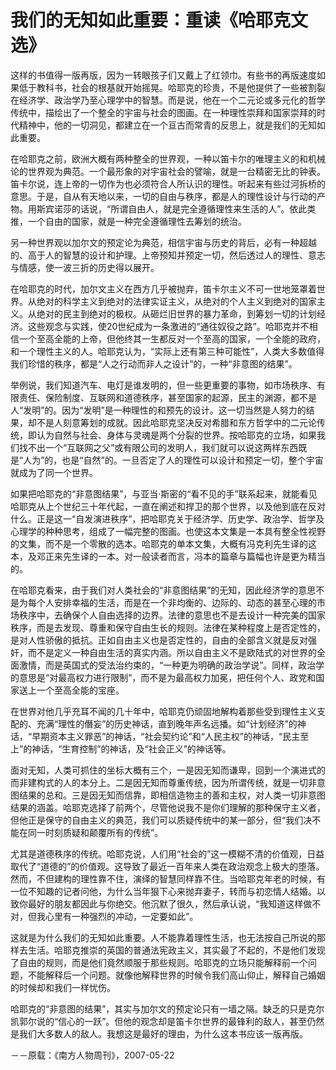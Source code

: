 # 我们的无知如此重要：重读《哈耶克文选》

这样的书值得一版再版，因为一转眼孩子们又戴上了红领巾。有些书的再版速度如果低于教科书，社会的根基就开始摇晃。哈耶克的珍贵，不是他提供了一些被割裂在经济学、政治学乃至心理学中的智慧。而是说，他在一个二元论或多元化的哲学传统中，描绘出了一个整全的宇宙与社会的图画。在一种理性崇拜和国家崇拜的时代精神中，他的一切洞见，都建立在一个亘古而常青的反思上，就是我们的无知如此重要。

在哈耶克之前，欧洲大概有两种整全的世界观，一种以笛卡尔的唯理主义的和机械论的世界观为典范。一个最形象的对宇宙社会的譬喻，就是一台精密无比的钟表。笛卡尔说，连上帝的一切作为也必须符合人所认识的理性。听起来有些过河拆桥的意思。于是，自从有天地以来，一切的自由与秩序，都是人的理性设计与行动的产物。用斯宾诺莎的话说，“所谓自由人，就是完全遵循理性来生活的人”。依此类推，一个自由的国家，就是一种完全遵循理性去筹划的统治。

另一种世界观以加尔文的预定论为典范，相信宇宙与历史的背后，必有一种超越的、高于人的智慧的设计和护理。上帝预知并预定一切，然后透过人的理性、意志与情感，使一波三折的历史得以展开。

在哈耶克的时代，加尔文主义在西方几乎被抛弃，笛卡尔主义不可一世地笼罩着世界。从绝对的科学主义到绝对的法律实证主义，从绝对的个人主义到绝对的国家主义。从绝对的民主到绝对的极权。从砸烂旧世界的暴力革命，到筹划一切的计划经济。这些观念与实践，使20世纪成为一条激进的“通往奴役之路”。哈耶克并不相信一个至高全能的上帝，但他终其一生都反对一个至高的国家，一个全能的政府，和一个理性主义的人。哈耶克认为，“实际上还有第三种可能性”，人类大多数值得我们珍惜的秩序，都是“人之行动而非人之设计”的，一种“非意图的结果”。

举例说，我们知道汽车、电灯是谁发明的，但一些更重要的事物，如市场秩序、有限责任、保险制度、互联网和道德秩序，甚至国家的起源，民主的渊源，都不是人“发明”的。因为“发明”是一种理性的和预先的设计。这一切当然是人努力的结果，却不是人刻意筹划的成就。因此哈耶克坚决反对希腊和东方哲学中的二元论传统，即认为自然与社会、身体与灵魂是两个分裂的世界。按哈耶克的立场，如果我们找不出一个“互联网之父”或有限公司的发明人，我们就可以说这两样东西既是“人为”的，也是“自然”的。一旦否定了人的理性可以设计和预定一切，整个宇宙就成为了同一个世界。

如果把哈耶克的“非意图结果”，与亚当·斯密的“看不见的手”联系起来，就能看见哈耶克从上个世纪三十年代起，一直在阐述和捍卫的那个世界，以及他到底在反对什么。正是这一“自发演进秩序”，把哈耶克关于经济学、历史学、政治学、哲学及心理学的种种思考，组成了一幅完整的图画。也使这本文集是一本具有整全性视野的文集，而不是一个零散的选本。哈耶克的单本文集，大概有冯克利先生译的这本，及邓正来先生译的一本。对一般读者而言，冯本的篇章与篇幅也许是更为精当的。

在哈耶克看来，由于我们对人类社会的“非意图结果”的无知，因此经济学的意思不是为每个人安排幸福的生活，而是在一个非均衡的、边际的、动态的甚至心理的市场秩序中，去确保个人自由选择的边界。法律的意思也不是去设计一种完美的国家秩序，而是去发现、尊重和保守自由生长的规则。法律在某种程度上是否定性的，是对人性骄傲的抵抗。正如自由主义也是否定性的，自由的全部含义就是反对强奸，而不是定义一种自由生活的真实内涵。所以自由主义不是欧陆式的对世界的全面激情，而是英国式的受法治约束的，“一种更为明确的政治学说”。同样，政治学的意思是“对最高权力进行限制”，而不是为最高权力加冕，把任何个人、政党和国家送上一个至高全能的宝座。

在世界对他几乎充耳不闻的几十年中，哈耶克仍顽固地解构着那些受到理性主义支配的、充满“理性的僭妄”的历史神话，直到晚年声名远播。如“计划经济”的神话，“早期资本主义罪恶”的神话，“社会契约论”和“人民主权”的神话，“民主至上”的神话，“生育控制”的神话，及“社会正义”的神话等。

面对无知，人类可抓住的坐标大概有三个，一是因无知而谦卑，回到一个演进式的而非建构式的人的本分上。二是因无知而尊重传统，因为所谓传统，就是一切非意图结果的总和。三是因无知而信靠，即相信造物主的善和主权，对人类一切非意图结果的涵盖。哈耶克选择了前两个，尽管他说我不是你们理解的那种保守主义者，但他正是保守的自由主义的典范，我们可以质疑传统中的某一部分，但“我们决不能在同一时刻质疑和颠覆所有的传统”。

尤其是道德秩序的传统。哈耶克说，人们用“社会的”这一模糊不清的价值观，日益取代了“道德的”的价值观。这导致了最近一百年来人类在政治观念上极大的堕落。然而，不但建构的理性靠不住，演绎的智慧同样靠不住。当哈耶克年老的时候，有一位不知趣的记者问他，为什么当年狠下心来抛弃妻子，转而与初恋情人结婚。以致你最好的朋友都因此与你绝交。他沉默了很久，然后承认说，“我知道这样做不对，但我心里有一种强烈的冲动，一定要如此”。

这就是为什么我们的无知如此重要。人不能靠着理性生活，也无法按自己所说的那样去生活。哈耶克推崇的英国的普通法宪政主义，其实最了不起的，不是他们发现了自由的规则，而是他们竟然顺服于那些规则。哈耶克的立场只能解释前一个问题，不能解释后一个问题。就像他解释世界的时候令我们高山仰止，解释自己婚姻的时候却和我们一样忧伤。

哈耶克的“非意图的结果”，其实与加尔文的预定论只有一墙之隔。缺乏的只是克尔凯郭尔说的“信心的一跃”。但他的观念却是笛卡尔世界的最锋利的敌人，甚至仍然是我们大多数人的敌人。我想这是最好的理由，为什么这本书应该一版再版。

－－原载：《南方人物周刊》，2007-05-22

